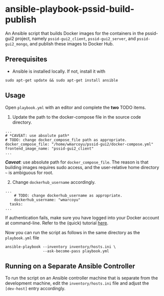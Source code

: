 # ansible-playbook-pssid-build-publish
An Ansible script that builds Docker images for the containers in the pssid-gui2
project, namely `pssid-gui2_client`, `pssid-gui2_server`, and `pssid-gui2_mongo`, 
and publish these images to Docker Hub.

## Prerequisites
* Ansible is installed locally. If not, install it with
```
sudo apt-get update && sudo apt-get install ansible
```

## Usage
Open `playbook.yml` with an editor and complete the **two** TODO items.

1. Update the path to the docker-compose file in the source code directory.
```
...
# *CAVEAT: use absolute path*
# TODO: change docker_compose_file path as appropriate.
docker_compose_file: "/home/wmarcoyu/pssid-gui2/docker-compose.yml"
frontend_image_name: "pssid-gui2_client"
...
```
***Caveat***: use absolute path for `docker_compose_file`. The reason is that 
building images requires sudo access, and the user-relative home directory `~` is 
ambiguous for root.

2. Change `dockerhub_username` accordingly.
```
...
    # TODO: change dockerhub_username as appropriate.
    dockerhub_username: "wmarcoyu"
  tasks:
...
```
If authentication fails, make sure you have logged into your Docker account at 
command-line. Refer to the (quick) tutorial 
[here](https://docs.docker.com/reference/cli/docker/login/#password-stdin).

Now you can run the script as follows in the same directory as the `playbook.yml`
file
```
ansible-playbook --inventory inventory/hosts.ini \
                 --ask-become-pass playbook.yml
```

## Running on a Separate Ansible Controller
To run the script on an Ansible controller machine that is separate from the
development machine, edit the `inventory/hosts.ini` file and adjust the
`[dev-host]` entry accordingly.
